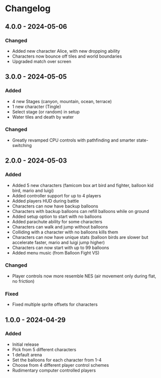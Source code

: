 # Changelog

## 4.0.0 - 2024-05-06

### Changed
- Added new character Alice, with new dropping ability
- Characters now bounce off tiles and world boundaries
- Upgraded match over screen

## 3.0.0 - 2024-05-05

### Added
- 4 new Stages (canyon, mountain, ocean, terrace)
- 1 new character (Tingle)
- Select stage (or random) in setup
- Water tiles and death by water

### Changed
- Greatly revamped CPU controls with pathfinding and smarter state-switching

## 2.0.0 - 2024-05-03

### Added
- Added 5 new characters (famicom box art bird and fighter, balloon kid bird, mario and luigi)
- Added controller support for up to 4 players
- Added players HUD during battle
- Characters can now have backup balloons
- Characters with backup balloons can refill balloons while on ground
- Added setup option to start with no balloons
- Added parachute ability for some characters
- Characters can walk and jump without balloons
- Colliding with a character with no balloons kills them
- Characters can now have unique stats (balloon birds are slower but accelerate faster, mario and luigi jump higher)
- Characters can now start with up to 99 balloons
- Added menu music (from Balloon Fight VS)

### Changed

- Player controls now more resemble NES (air movement only during flat, no friction)

### Fixed
- Fixed multiple sprite offsets for characters

## 1.0.0 - 2024-04-29

### Added

- Initial release
- Pick from 5 different characters
- 1 default arena
- Set the balloons for each character from 1-4
- Choose from 4 different player control schemes
- Rudimentary computer controlled players